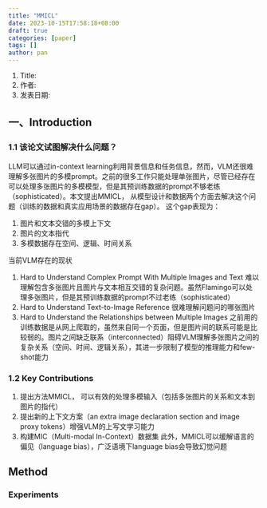```yaml
---
title: "MMICL"
date: 2023-10-15T17:58:18+08:00
draft: true
categories: [paper]
tags: []
author: pan
---
```

1. Title:
2. 作者:
3. 发表日期:

## 一、Introduction

### 1.1 该论文试图解决什么问题？

LLM可以通过in-context learning利用背景信息和任务信息，然而，VLM还很难理解多张图片的多模prompt。之前的很多工作只能处理单张图片，尽管已经存在可以处理多张图片的多模模型，但是其预训练数据的prompt不够老练（sophisticated）。本文提出MMICL， 从模型设计和数据两个方面去解决这个问题（训练的数据和真实应用场景的数据存在gap）。
这个gap表现为：

1. 图片和文本交错的多模上下文
2. 图片的文本指代
3. 多模数据存在空间、逻辑、时间关系

当前VLM存在的现状

1. Hard to Understand Complex Prompt With Multiple Images and Text
   难以理解包含多张图片且图片与文本相互交错的复杂问题。虽然Flamingo可以处理多张图片，但是其预训练数据的prompt不过老练（sophisticated）
2. Hard to Understand Text-to-Image Reference
   很难理解问题问的哪张图片
3. Hard to Understand the Relationships between Multiple Images
   之前用的训练数据是从网上爬取的，虽然来自同一个页面，但是图片间的联系可能是比较弱的。图片之间缺乏联系（interconnected）阻碍VLM理解多张图片之间的复杂关系（空间、时间、逻辑关系），其进一步限制了模型的推理能力和few-shot能力

### 1.2 Key Contributions

1. 提出方法MMICL， 可以有效的处理多模输入（包括多张图片的关系和文本到图片的指代）
2. 提出新的上下文方案（an extra image declaration section and image proxy tokens）增强VLM的上写文学习能力
3. 构建MIC（Multi-modal In-Context）数据集
此外，MMICL可以缓解语言的偏见（language bias），广泛语境下language bias会导致幻觉问题

## Method

### Experiments

